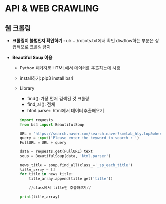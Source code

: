 # API & WEB CRAWLING

## 웹 크롤링

- **크롤링이 불법인지 확인하기 :**
  ulr + /robots.txt에서 확인
  disallow하는 부분은 상업적으로 크롤링 금지

- **Beautiful Soup 이용**

  - Python 패키지로 HTML에서 데이터를 추출하는데 사용
  - install하기: pip3 install bs4
  - Library

    - find(): 가장 먼저 검색된 것 크롤링
    - find_all(): 전체
    - html.parser: html에서 데이터 추출해오기

    ```python
    import requests
    from bs4 import BeautifulSoup

    URL = 'https://search.naver.com/search.naver?sm=tab_hty.top&where=news&query='
    query = input('Please enter the keyword to search : ')
    FullURL = URL + query

    data = requests.get(FullURL).text
    soup = BeautifulSoup(data, 'html.parser')

    news_title = soup.find_all(class_='_sp_each_title')
    title_array = []
    for title in news_title:
        title_array.append(title.get('title'))

        //class에서 title만 추출해오기//

    print(title_array)
    ```
